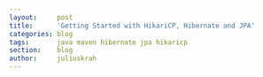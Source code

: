 ```yaml
---
layout:     post
title:      'Getting Started with HikariCP, Hibernate and JPA'
categories: blog
tags:       java maven hibernate jpa hikaricp
section:    blog
author:     juliuskrah
---
```

